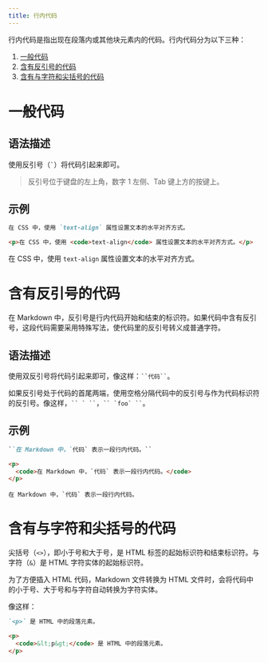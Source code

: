 ```yaml
---
title: 行内代码
---
```


行内代码是指出现在段落内或其他块元素内的代码。行内代码分为以下三种：

1. [一般代码](#一般代码)
2. [含有反引号的代码](#含有反引号的代码)
3. [含有与字符和尖括号的代码](#含有与字符和尖括号的代码)

# 一般代码

## 语法描述

使用反引号（`` ` ``）将代码引起来即可。

> 反引号位于键盘的左上角，数字 1 左侧、Tab 键上方的按键上。

## 示例

```markdown
在 CSS 中，使用 `text-align` 属性设置文本的水平对齐方式。 
```

```html
<p>在 CSS 中，使用 <code>text-align</code> 属性设置文本的水平对齐方式。</p>
```

<div class='exmp'>
  <div class='exmp-container'>
    <p>在 CSS 中，使用 <code>text-align</code> 属性设置文本的水平对齐方式。</p>
  </div>
</div>

# 含有反引号的代码

在 Markdown 中，反引号是行内代码开始和结束的标识符。如果代码中含有反引号，这段代码需要采用特殊写法，使代码里的反引号转义成普通字符。

## 语法描述

使用双反引号将代码引起来即可，像这样：``` ``代码`` ```。

如果反引号处于代码的首尾两端，使用空格分隔代码中的反引号与作为代码标识符的反引号。像这样，``` `` ` `` ```，``` `` `foo` `` ```。

## 示例

```markdown
``在 Markdown 中，`代码` 表示一段行内代码。``
```

```html
<p>
  <code>在 Markdown 中，`代码` 表示一段行内代码。</code>
</p>
```

<div class='exmp'>
  <div class='exmp-container'>
    <p>
      <code>在 Markdown 中，`代码` 表示一段行内代码。</code>
    </p>
  </div>
</div>

# 含有与字符和尖括号的代码

尖括号（`<>`），即小于号和大于号，是 HTML 标签的起始标识符和结束标识符。与字符（`&`）是 HTML 字符实体的起始标识符。

为了方便插入 HTML 代码，Markdown 文件转换为 HTML 文件时，会将代码中的小于号、大于号和与字符自动转换为字符实体。

像这样：

```markdown
`<p>` 是 HTML 中的段落元素。
```

```html
<p>
  <code>&lt;p&gt;</code> 是 HTML 中的段落元素。
</p>
```
